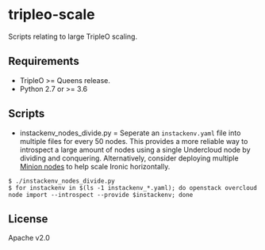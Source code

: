 # tripleo-scale

Scripts relating to large TripleO scaling.

## Requirements

- TripleO >= Queens release.
- Python 2.7 or >= 3.6

## Scripts

- instackenv_nodes_divide.py = Seperate an `instackenv.yaml` file into multiple files for every 50 nodes. This provides a more reliable way to introspect a large amount of nodes using a single Undercloud node by dividing and conquering. Alternatively, consider deploying multiple [Minion nodes](https://docs.openstack.org/project-deploy-guide/tripleo-docs/latest/features/undercloud_minion.html) to help scale Ironic horizontally.

```
$ ./instackenv_nodes_divide.py
$ for instackenv in $(ls -1 instackenv_*.yaml); do openstack overcloud node import --introspect --provide $instackenv; done
```

## License

Apache v2.0
